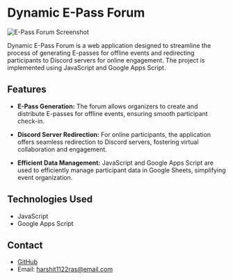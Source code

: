# Dynamic E-Pass Forum

![E-Pass Forum Screenshot](screenshot.png)

Dynamic E-Pass Forum is a web application designed to streamline the process of generating E-passes for offline events and redirecting participants to Discord servers for online engagement. The project is implemented using JavaScript and Google Apps Script.

## Features

- **E-Pass Generation:** The forum allows organizers to create and distribute E-passes for offline events, ensuring smooth participant check-in.

- **Discord Server Redirection:** For online participants, the application offers seamless redirection to Discord servers, fostering virtual collaboration and engagement.

- **Efficient Data Management:** JavaScript and Google Apps Script are used to efficiently manage participant data in Google Sheets, simplifying event organization.

## Technologies Used

- JavaScript
- Google Apps Script

## Contact

- [GitHub](https://github.com/codeRastogi)
- Email: harshit1122ras@email.com
